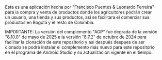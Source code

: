 Esta es una aplicación hecha por "Francisco Puentes & Leonardo Ferreira" para la compra y venta de productos donde los agricultores podrán crear un usuario, una tienda y sus productos, así se facilitara el comerciar sus productos en Bogotá y el resto de Colombia.

IMPORTANTE: La versión del complemento "AGP" fue degrada de la versión "8.10.0" de mayo de 2025 a la versión "8.7.2" de octubre de 2024 para facilitar la clonación de este repositorio y así después despues de ser clonado se podrá instalar el complemento más nuevo para este repositorio en el programa de Android Studio y su actualización  vigente en el tiempo.
